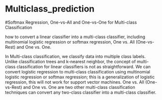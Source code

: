 # Multiclass_prediction

#Softmax Regression, One-vs-All and One-vs-One for Multi-class Classification

how to convert a linear classifier into a multi-class classifier, including multinomial logistic regression or softmax regression, One vs. All (One-vs-Rest) and One vs. One.


In Multi-class classification, we classify data into multiple class labels. Unlike classification trees and k-nearest neighbor, the concept of multi-class classification for linear classifiers is not as straightforward. We can convert logistic regression to multi-class classification using multinomial logistic regression or softmax regression; this is a generalization of logistic regression, this will not work for support vector machines. One vs. All (One-vs-Rest) and One vs. One are two other multi-class classification techniques can convert any two-class classifier into a multi-class classifier.

